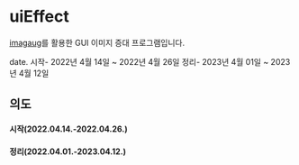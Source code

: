 # uiEffect
[imagaug](https://github.com/aleju/imgaug)를 활용한 GUI 이미지 증대 프로그램입니다.

date.
  시작- 2022년 4월 14일 ~ 2022년 4월 26일
  정리- 2023년 4월 01일 ~ 2023년 4월 12일

## 의도
#### 시작(2022.04.14.-2022.04.26.)
#### 정리(2022.04.01.-2023.04.12.)

